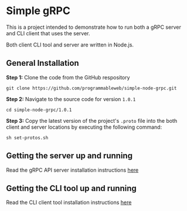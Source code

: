 # Simple gRPC

This is a project intended to demonstrate how to run both a gRPC server and CLI client that uses the server.

Both client CLI tool and server are written in Node.js.

## General Installation

**Step 1:** Clone the code from the GitHub respository

`git clone https://github.com/programmableweb/simple-node-grpc.git`

**Step 2:** Navigate to the source code for version `1.0.1`

`cd simple-node-grpc/1.0.1`

**Step 3:** Copy the latest version of the project's `.proto` file into the both client and server locations by executing the following command:

`sh set-protos.sh`

## Getting the server up and running

Read the gRPC API server installation instructions [here](./server/README.md)

## Getting the CLI tool up and running

Read the CLI client tool installation instructions [here](./client_cli/readme.md)